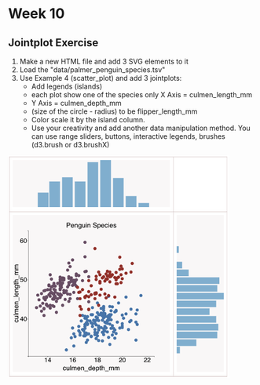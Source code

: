 # Week 10 
## Jointplot Exercise
<ol>
<li>Make a new HTML file and add 3 SVG elements to it</li>
<li>Load the "data/palmer_penguin_species.tsv"</li>
<li>Use Example 4 (scatter_plot) and add 3 jointplots:
    
    
<ul>
    <li>
        Add legends (islands)
    </li>
<li>
    each plot show one of the species only
<il>
X Axis = culmen_length_mm
</il>
<li>
    Y Axis = culmen_depth_mm
</li>
    <li>
        (size of the circle - radius) to be flipper_length_mm
    </li>
<li>
Color scale it by the island column.
</li>
<li>
Use your creativity and add another data manipulation method. You can use range sliders, buttons, interactive legends, brushes (d3.brush or d3.brushX)
</li>
</ul>
</li>
</ol>

<img src="./images/Example4.png" width=450px/>

